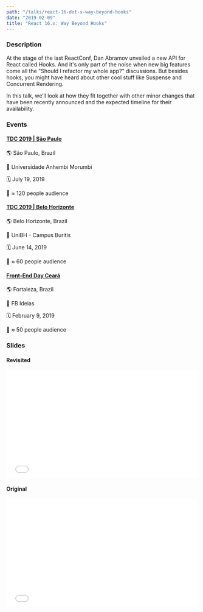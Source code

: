 ```yaml
---
path: "/talks/react-16-dot-x-way-beyond-hooks"
date: "2019-02-09"
title: "React 16.x: Way Beyond Hooks"
---
```


### Description

At the stage of the last ReactConf, Dan Abramov unveiled a new API for React called Hooks. And it's only part of the noise when new big features come all the "Should I refactor my whole app?" discussions. But besides hooks, you might have heard about other cool stuff like Suspense and Concurrent Rendering.

In this talk, we’ll look at how they fit together with other minor changes that have been recently announced and the expected timeline for their availability.

### Events

#### [TDC 2019 | São Paulo](http://www.thedevelopersconference.com.br/tdc/2019/saopaulo/trilha-javascript)

🌎 São Paulo, Brazil

📍 Universidade Anhembi Morumbi

🗓️ July 19, 2019

👥 ≈ 120 people audience

#### [TDC 2019 | Belo Horizonte](http://www.thedevelopersconference.com.br/tdc/2019/belohorizonte/trilha-javascript)

🌎 Belo Horizonte, Brazil

📍 UniBH - Campus Buritis

🗓️ June 14, 2019

👥 ≈ 60 people audience

#### [Front-End Day Ceará](https://www.sympla.com.br/front-end-day__424487)

🌎 Fortaleza, Brazil

📍 FB Ideias

🗓️ February 9, 2019

👥 ≈ 50 people audience

### Slides

#### Revisited

<div style="left: 0; width: 100%; height: 0; position: relative; padding-bottom: 56.1972%;"><iframe src="//speakerdeck.com/player/07f891d8ecc6455fa1dd39f885c47016" style="border: 0; top: 0; left: 0; width: 100%; height: 100%; position: absolute;" allowfullscreen scrolling="no" allow="autoplay; encrypted-media"></iframe></div>

#### Original

<div style="left: 0; width: 100%; height: 0; position: relative; padding-bottom: 56.1987%;"><iframe src="//speakerdeck.com/player/27390ccd867941d2af92ae9d2871ff4a" style="border: 0; top: 0; left: 0; width: 100%; height: 100%; position: absolute;" allowfullscreen scrolling="no" allow="autoplay; encrypted-media"></iframe></div>
